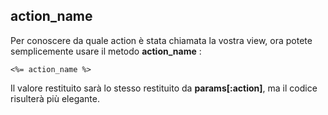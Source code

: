 ## action\_name

Per conoscere da quale action è stata chiamata la vostra view, ora potete semplicemente usare il metodo  **action\_name** :

	<%= action_name %>

Il valore restituito sarà lo stesso restituito da  **params[:action]**, ma il codice risulterà più elegante.
